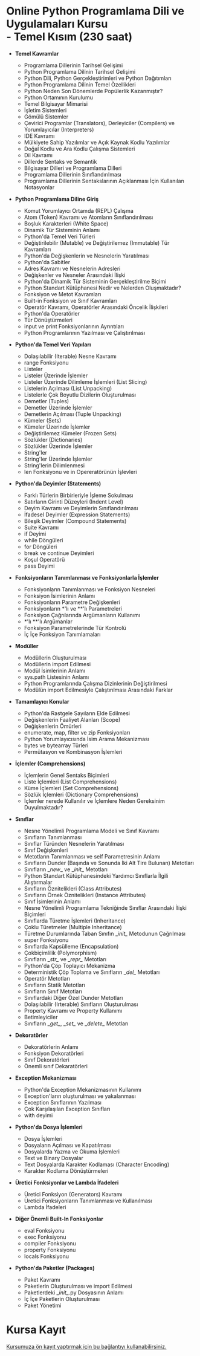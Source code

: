# Online Python Programlama Dili ve Uygulamaları Kursu <br> - Temel Kısım (230 saat)

* __Temel Kavramlar__
  * Programlama Dillerinin Tarihsel Gelişimi
  * Python Programlama Dilinin Tarihsel Gelişimi
  * Python Dili, Python Gerçekleştirimleri ve Python Dağıtımları
  * Python Programlama Dilinin Temel Özellikleri
  * Python Neden Son Dönemlerde Popülerlik Kazanmıştır?
  * Python Ortamının Kurulumu
  * Temel Bilgisayar Mimarisi
  * İşletim Sistemleri
  * Gömülü Sistemler
  * Çevirici Programlar (Translators), Derleyiciler (Compilers) ve Yorumlayıcılar (Interpreters)
  * IDE Kavramı
  * Mülkiyete Sahip Yazılımlar ve Açık Kaynak Kodlu Yazılımlar
  * Doğal Kodlu ve Ara Kodlu Çalışma Sistemleri
  * Dil Kavramı
  * Dillerde Sentaks ve Semantik
  * Bilgisayar Dilleri ve Programlama Dilleri
  * Programlama Dillerinin Sınıflandırılması
  * Programlama Dillerinin Sentakslarının Açıklanması İçin Kullanılan Notasyonlar

* __Python Programlama Diline Giriş__
    * Komut Yorumlayıcı Ortamda (REPL) Çalışma
    * Atom (Token) Kavramı ve Atomların Sınıflandırılması
    * Boşluk Karakterleri (White Space)
    * Dinamik Tür Sisteminin Anlamı
    * Python'da Temel Veri Türleri
    * Değiştirilebilir (Mutable) ve Değiştirilemez (Immutable) Tür Kavramları
    * Python'da Değişkenlerin ve Nesnelerin Yaratılması
    * Python'da Sabitler
    * Adres Kavramı ve Nesnelerin Adresleri
    * Değişkenler ve Nesneler Arasındaki İlişki
    * Python'da Dinamik Tür Sisteminin Gerçekleştirilme Biçimi
    * Python Standart Kütüphanesi Nedir ve Nelerden Oluşmaktadır? 
    * Fonksiyon ve Metot Kavramları
    * Built-in Fonksiyon ve Sınıf Kavramları
    * Operatör Kavramı, Operatörler Arasındaki Öncelik İlişkileri
    * Python'da Operatörler
    * Tür Dönüştürmeleri 
    * input ve print Fonksiyonlarının Ayrıntıları
    * Python Programlarının Yazılması ve Çalıştırılması

* __Python'da Temel Veri Yapıları__
    * Dolaşılabilir (Iterable) Nesne Kavramı
    * range Fonksiyonu
    * Listeler
    * Listeler Üzerinde İşlemler
    * Listeler Üzerinde Dilimleme İşlemleri (List Slicing)
    * Listelerin Açılması (List Unpacking)
    * Listelerle Çok Boyutlu Dizilerin Oluşturulması
    * Demetler (Tuples)
    * Demetler Üzerinde İşlemler
    * Demetlerin Açılması (Tuple Unpacking)
    * Kümeler (Sets)
    * Kümeler Üzerinde İşlemler
    * Değiştirilemez Kümeler (Frozen Sets)
    * Sözlükler (Dictionaries)
    * Sözlükler Üzerinde İşlemler
    * String'ler
    * String'ler Üzerinde İşlemler
    * String'lerin Dilimlenmesi
    * len Fonksiyonu ve in Opereratörünün İşlevleri

* __Python'da Deyimler (Statements)__
    * Farklı Türlerin Birbirleriyle İşleme Sokulması
    * Satırların Girinti Düzeyleri (Indent Level)
    * Deyim Kavramı ve Deyimlerin Sınıflandırılması
    * İfadesel Deyimler (Expression Statements)
    * Bileşik Deyimler (Compound Statements)
    * Suite Kavramı
    * if Deyimi
    * while Döngüleri
    * for Döngüleri
    * break ve continue Deyimleri
    * Koşul Operatörü
    * pass Deyimi

* __Fonksiyonların Tanımlanması ve Fonksiyonlarla İşlemler__
    * Fonksiyonların Tanımlanması ve Fonksiyon Nesneleri
    * Fonksiyon İsimlerinin Anlamı
    * Fonksiyonların Parametre Değişkenleri
    * Fonksiyonların \*'lı ve \**'lı Parametreleri
    * Fonksiyon Çağrılarında Argümanların Kullanımı
    * \*'lı \**'lı Argümanlar
    * Fonksiyon Parametrelerinde Tür Kontrolü
    * İç İçe Fonksiyon Tanımlamaları

* __Modüller__
    * Modüllerin Oluşturulması
    * Modüllerin import Edilmesi
    * Modül İsimlerinin Anlamı
    * sys.path Listesinin Anlamı
    * Python Programlarında Çalışma Dizinlerinin Değiştirilmesi
    * Modülün import Edilmesiyle Çalıştırılması Arasındaki Farklar

* __Tamamlayıcı Konular__
    * Python'da Rastgele Sayıların Elde Edilmesi
    * Değişkenlerin Faaliyet Alanları (Scope)
    * Değişkenlerin Ömürleri
    * enumerate, map, filter ve zip Fonksiyonları
    * Python Yorumlayıcısında İsim Arama Mekanizması
    * bytes ve bytearray Türleri
    * Permütasyon ve Kombinasyon İşlemleri

* __İçlemler (Comprehensions)__
    * İçlemlerin Genel Sentaks Biçimleri
    * Liste İçlemleri (List Comprehensions)
    * Küme İçlemleri (Set Comprehensions)
    * Sözlük İçlemleri (Dictionary Comprehensions)
    * İçlemler nerede Kullanılır ve İçlemlere Neden Gereksinim Duyulmaktadır?

* __Sınıflar__
    * Nesne Yönelimli Programlama Modeli ve Sınıf Kavramı
    * Sınıfların Tanımlanması
    * Sınıflar Türünden Nesnelerin Yaratılması
    * Sınıf Değişkenleri 
    * Metotların Tanımlanması ve self Parametresinin Anlamı
    * Sınıfların Dunder (Başında ve Sonunda İki Alt Tire Bulunan) Metotları
    * Sınıfların \__new__ ve \__init__ Metotları
    * Python Standart Kütüphanesindeki Yardımcı Sınıflarla İlgili Alıştırmalar
    * Sınıfların Öznitelikleri (Class Attributes)
    * Sınıfların Örnek Öznitelikleri (Instance Attributes)
    * Sınıf İsimlerinin Anlamı
    * Nesne Yönelimli Programlama Tekniğinde Sınıflar Arasındaki İlişki Biçimleri
    * Sınıflarda Türetme İşlemleri (Inheritance)
    * Çoklu Türetmeler (Multiple Inheritance)
    * Türetme Durumlarında Taban Sınıfın \__init\__ Metodunun Çağrılması
    * super Fonksiyonu
    * Sınıflarda Kapsülleme (Encapsulation)
    * Çokbiçimlilik (Polymorphism)
    * Sınıfların \__str\__ ve \__repr\__ Metotları
    * Python'da Çöp Toplayıcı Mekanizma
    * Deterministik Çöp Toplama ve Sınıfların \__del\__ Metotları
    * Operatör Metotları
    * Sınıfların Statik Metotları
    * Sınıfların Sınıf Metotları
    * Sınıflardaki Diğer Özel Dunder Metotları
    * Dolaşılabilir (Irterable) Sınıfların Oluşturulması
    * Property Kavramı ve Property Kullanımı
    * Betimleyiciler
    * Sınıfların \__get\__, \__set\__ ve \__delete\__ Metotları

* __Dekoratörler__
    * Dekoratörlerin Anlamı
    * Fonksiyon Dekoratörleri
    * Sınıf Dekoratörleri
    * Önemli sınıf Dekaratörleri

* __Exception Mekanizması__
    * Python'da Exception Mekanizmasının Kullanımı
    * Exception'ların oluşturulması ve yakalanması
    * Exception Sınıflarının Yazılması
    * Çok Karşılaşılan Exception Sınıfları
    * with deyimi

* __Python'da Dosya İşlemleri__
    * Dosya İşlemleri
    * Dosyaların Açılması ve Kapatılması
    * Dosyalarda Yazma ve Okuma İşlemleri
    * Text ve Binary Dosyalar
    * Text Dosyalarda Karakter Kodlaması (Character Encoding)
    * Karakter Kodlama Dönüştürmeleri

* __Üretici Fonksiyonlar ve Lambda İfadeleri__
    * Üretici Fonksiyon (Generators) Kavramı
    * Üretici Fonksiyonların Tanımlanması ve Kullanılması
    * Lambda İfadeleri

* __Diğer Önemli Built-In Fonksiyonlar__
    * eval Fonksiyonu
    * exec Fonksiyonu
    * compiler Fonksiyonu
    * property Fonksiyonu
    * locals Fonksiyonu

* __Python'da Paketler (Packages)__
    * Paket Kavramı
    * Paketlerin Oluşturulması ve import Edilmesi
    * Paketlerdeki \__init\__.py Dosyasının Anlamı
    * İç İçe Paketlerin Oluşturulması
    * Paket Yönetimi
    
# Kursa Kayıt
[Kursumuza ön kayıt yaptırmak için bu bağlantıyı kullanabilirsiniz.](https://us02web.zoom.us/meeting/register/tZMtfuuurDktHtM366iqSdL668-zoBFLGmdx#/registration)
